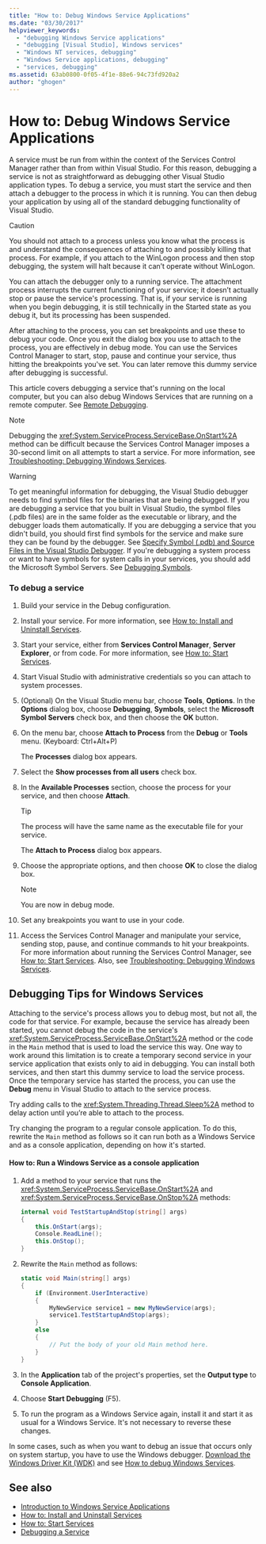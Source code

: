 ```yaml
---
title: "How to: Debug Windows Service Applications"
ms.date: "03/30/2017"
helpviewer_keywords: 
  - "debugging Windows Service applications"
  - "debugging [Visual Studio], Windows services"
  - "Windows NT services, debugging"
  - "Windows Service applications, debugging"
  - "services, debugging"
ms.assetid: 63ab0800-0f05-4f1e-88e6-94c73fd920a2
author: "ghogen"
---
```

# How to: Debug Windows Service Applications
A service must be run from within the context of the Services Control Manager rather than from within Visual Studio. For this reason, debugging a service is not as straightforward as debugging other Visual Studio application types. To debug a service, you must start the service and then attach a debugger to the process in which it is running. You can then debug your application by using all of the standard debugging functionality of Visual Studio.  
  
> [!CAUTION]
>  You should not attach to a process unless you know what the process is and understand the consequences of attaching to and possibly killing that process. For example, if you attach to the WinLogon process and then stop debugging, the system will halt because it can’t operate without WinLogon.  
  
 You can attach the debugger only to a running service. The attachment process interrupts the current functioning of your service; it doesn’t actually stop or pause the service's processing. That is, if your service is running when you begin debugging, it is still technically in the Started state as you debug it, but its processing has been suspended.  
  
 After attaching to the process, you can set breakpoints and use these to debug your code. Once you exit the dialog box you use to attach to the process, you are effectively in debug mode. You can use the Services Control Manager to start, stop, pause and continue your service, thus hitting the breakpoints you've set. You can later remove this dummy service after debugging is successful.  
  
 This article covers debugging a service that's running on the local computer, but you can also debug Windows Services that are running on a remote computer. See [Remote Debugging](/visualstudio/debugger/debug-installed-app-package).  
  
> [!NOTE]
>  Debugging the <xref:System.ServiceProcess.ServiceBase.OnStart%2A> method can be difficult because the Services Control Manager imposes a 30-second limit on all attempts to start a service. For more information, see [Troubleshooting: Debugging Windows Services](troubleshooting-debugging-windows-services.md).  
  
> [!WARNING]
>  To get meaningful information for debugging, the Visual Studio debugger needs to find symbol files for the binaries that are being debugged. If you are debugging a service that you built in Visual Studio, the symbol files (.pdb files) are in the same folder as the executable or library, and the debugger loads them automatically. If you are debugging a service that you didn't build, you should first find symbols for the service and make sure they can be found by the debugger. See [Specify Symbol (.pdb) and Source Files in the Visual Studio Debugger](/visualstudio/debugger/specify-symbol-dot-pdb-and-source-files-in-the-visual-studio-debugger). If you're debugging a system process or want to have symbols for system calls in your services, you should add the Microsoft Symbol Servers. See [Debugging Symbols](/windows/desktop/DxTechArts/debugging-with-symbols).  
  
### To debug a service  
  
1. Build your service in the Debug configuration.  
  
2. Install your service. For more information, see [How to: Install and Uninstall Services](how-to-install-and-uninstall-services.md).  
  
3. Start your service, either from **Services Control Manager**, **Server Explorer**, or from code. For more information, see [How to: Start Services](how-to-start-services.md).  
  
4. Start Visual Studio with administrative credentials so you can attach to system processes.  
  
5. (Optional) On the Visual Studio menu bar, choose **Tools**, **Options**. In the **Options** dialog box, choose **Debugging**, **Symbols**, select the **Microsoft Symbol Servers** check box, and then choose the **OK** button.  
  
6. On the menu bar, choose **Attach to Process** from the **Debug** or **Tools** menu. (Keyboard: Ctrl+Alt+P)  
  
     The **Processes** dialog box appears.  
  
7. Select the **Show processes from all users** check box.  
  
8. In the **Available Processes** section, choose the process for your service, and then choose **Attach**.  
  
    > [!TIP]
    >  The process will have the same name as the executable file for your service.  
  
     The **Attach to Process** dialog box appears.  
  
9. Choose the appropriate options, and then choose **OK** to close the dialog box.  
  
    > [!NOTE]
    >  You are now in debug mode.  
  
10. Set any breakpoints you want to use in your code.  
  
11. Access the Services Control Manager and manipulate your service, sending stop, pause, and continue commands to hit your breakpoints. For more information about running the Services Control Manager, see [How to: Start Services](how-to-start-services.md). Also, see [Troubleshooting: Debugging Windows Services](troubleshooting-debugging-windows-services.md).  
  
## Debugging Tips for Windows Services  
 Attaching to the service's process allows you to debug most, but not all, the code for that service. For example, because the service has already been started, you cannot debug the code in the service's <xref:System.ServiceProcess.ServiceBase.OnStart%2A> method or the code in the `Main` method that is used to load the service this way. One way to work around this limitation is to create a temporary second service in your service application that exists only to aid in debugging. You can install both services, and then start this dummy service to load the service process. Once the temporary service has started the process, you can use the **Debug** menu in Visual Studio to attach to the service process.  
  
 Try adding calls to the <xref:System.Threading.Thread.Sleep%2A> method to delay action until you’re able to attach to the process.  
  
 Try changing the program to a regular console application. To do this, rewrite the `Main` method as follows so it can run both as a Windows Service and as a console application, depending on how it's started.  
  
#### How to: Run a Windows Service as a console application  
  
1. Add a method to your service that runs the <xref:System.ServiceProcess.ServiceBase.OnStart%2A> and <xref:System.ServiceProcess.ServiceBase.OnStop%2A> methods:  
  
    ```csharp  
    internal void TestStartupAndStop(string[] args)  
    {  
        this.OnStart(args);  
        Console.ReadLine();  
        this.OnStop();  
    }  
    ```  
  
2. Rewrite the `Main` method as follows:  
  
    ```csharp  
    static void Main(string[] args)  
    {  
        if (Environment.UserInteractive)  
        {  
            MyNewService service1 = new MyNewService(args);  
            service1.TestStartupAndStop(args);  
        }  
        else  
        {  
            // Put the body of your old Main method here.  
        }  
    }
    ```  
  
3. In the **Application** tab of the project's properties, set the **Output type** to **Console Application**.  
  
4. Choose **Start Debugging** (F5).  
  
5. To run the program as a Windows Service again, install it and start it as usual for a Windows Service. It's not necessary to reverse these changes.  
  
 In some cases, such as when you want to debug an issue that occurs only on system startup, you have to use the Windows debugger. [Download the Windows Driver Kit (WDK)](/windows-hardware/drivers/download-the-wdk) and see [How to debug Windows Services](https://support.microsoft.com/kb/824344).  
  
## See also

- [Introduction to Windows Service Applications](introduction-to-windows-service-applications.md)
- [How to: Install and Uninstall Services](how-to-install-and-uninstall-services.md)
- [How to: Start Services](how-to-start-services.md)
- [Debugging a Service](/windows/desktop/Services/debugging-a-service)
